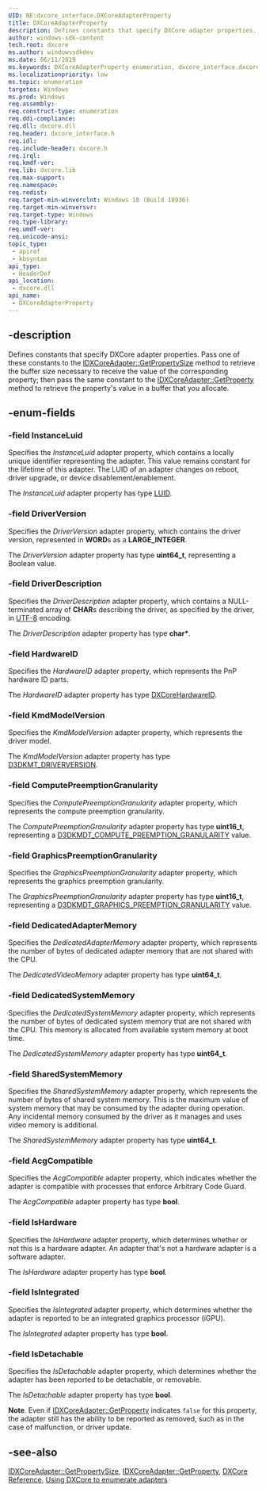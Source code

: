 ```yaml
---
UID: NE:dxcore_interface.DXCoreAdapterProperty
title: DXCoreAdapterProperty
description: Defines constants that specify DXCore adapter properties.
author: windows-sdk-content
tech.root: dxcore
ms.author: windowssdkdev
ms.date: 06/11/2019
ms.keywords: DXCoreAdapterProperty enumeration, dxcore_interface.dxcoreadapterproperty
ms.localizationpriority: low
ms.topic: enumeration
targetos: Windows
ms.prod: Windows
req.assembly: 
req.construct-type: enumeration
req.ddi-compliance: 
req.dll: dxcore.dll
req.header: dxcore_interface.h
req.idl: 
req.include-header: dxcore.h
req.irql: 
req.kmdf-ver: 
req.lib: dxcore.lib
req.max-support: 
req.namespace: 
req.redist: 
req.target-min-winverclnt: Windows 10 (Build 18936)
req.target-min-winversvr: 
req.target-type: Windows
req.type-library: 
req.umdf-ver: 
req.unicode-ansi: 
topic_type:
 - apiref
 - kbsyntax
api_type:
 - HeaderDef
api_location:
 - dxcore.dll
api_name:
 - DXCoreAdapterProperty
---
```


## -description

Defines constants that specify DXCore adapter properties. Pass one of these constants to the [IDXCoreAdapter::GetPropertySize](/windows/win32/api/dxcore_interface/nf-dxcore_interface-idxcoreadapter-getpropertysize) method to retrieve the buffer size necessary to receive the value of the corresponding property; then pass the same constant to the [IDXCoreAdapter::GetProperty](/windows/win32/api/dxcore_interface/nf-dxcore_interface-idxcoreadapter-getproperty) method to retrieve the property's value in a buffer that you allocate.

## -enum-fields

### -field InstanceLuid

Specifies the <em>InstanceLuid</em> adapter property, which contains a locally unique identifier representing the adapter. This value remains constant for the lifetime of this adapter. The LUID of an adapter changes on reboot, driver upgrade, or device disablement/enablement.

The <em>InstanceLuid</em> adapter property has type <a href="/windows/win32/api/winnt/ns-winnt-_luid">LUID</a>.

### -field DriverVersion

Specifies the <em>DriverVersion</em> adapter property, which contains the driver version, represented in <b>WORD</b>s as a <b>LARGE_INTEGER</b>.

The <em>DriverVersion</em> adapter property has type <b>uint64_t</b>, representing a Boolean value.

### -field DriverDescription

Specifies the <em>DriverDescription</em> adapter property, which contains a NULL-terminated array of <b>CHAR</b>s describing the driver, as specified by the driver, in <a href="/windows/win32/intl/unicode">UTF-8</a> encoding.

The <em>DriverDescription</em> adapter property has type <b>char*</b>.

### -field HardwareID

Specifies the <em>HardwareID</em> adapter property, which represents the PnP hardware ID parts.

The <em>HardwareID</em> adapter property has type <a href="/windows/win32/api/dxcore_interface/ns-dxcore_interface-dxcorehardwareid">DXCoreHardwareID</a>.

### -field KmdModelVersion

Specifies the <em>KmdModelVersion</em> adapter property, which represents the driver model.

The <em>KmdModelVersion</em> adapter property has type <a href="/windows-hardware/drivers/ddi/content/d3dkmthk/ne-d3dkmthk-_qai_driverversion">D3DKMT_DRIVERVERSION</a>.

### -field ComputePreemptionGranularity

Specifies the <em>ComputePreemptionGranularity</em> adapter property, which represents the compute preemption granularity.

The <em>ComputePreemptionGranularity</em> adapter property has type <b>uint16_t</b>, representing a <a href="/windows-hardware/drivers/ddi/content/d3dkmdt/ne-d3dkmdt-_d3dkmdt_compute_preemption_granularity">D3DKMDT_COMPUTE_PREEMPTION_GRANULARITY</a> value.

### -field GraphicsPreemptionGranularity

Specifies the <em>GraphicsPreemptionGranularity</em> adapter property, which represents the graphics preemption granularity.

The <em>GraphicsPreemptionGranularity</em> adapter property has type <b>uint16_t</b>, representing a <a href="/windows-hardware/drivers/ddi/content/d3dkmdt/ne-d3dkmdt-_d3dkmdt_graphics_preemption_granularity">D3DKMDT_GRAPHICS_PREEMPTION_GRANULARITY</a> value.

### -field DedicatedAdapterMemory

Specifies the <em>DedicatedAdapterMemory</em> adapter property, which represents the number of bytes of dedicated adapter memory that are not shared with the CPU.

The <em>DedicatedVideoMemory</em> adapter property has type <b>uint64_t</b>.

### -field DedicatedSystemMemory

Specifies the <em>DedicatedSystemMemory</em> adapter property, which represents the number of bytes of dedicated system memory that are not shared with the CPU. This memory is allocated from available system memory at boot time.

The <em>DedicatedSystemMemory</em> adapter property has type <b>uint64_t</b>.

### -field SharedSystemMemory

Specifies the <em>SharedSystemMemory</em> adapter property, which represents the number of bytes of shared system memory. This is the maximum value of system memory that may be consumed by the adapter during operation. Any incidental memory consumed by the driver as it manages and uses video memory is additional.

The <em>SharedSystemMemory</em> adapter property has type <b>uint64_t</b>.

### -field AcgCompatible

Specifies the <em>AcgCompatible</em> adapter property, which indicates whether the adapter is compatible with processes that enforce Arbitrary Code Guard.

The <em>AcgCompatible</em> adapter property has type <b>bool</b>.

### -field IsHardware

Specifies the <em>IsHardware</em> adapter property, which determines whether or not this is a hardware adapter. An adapter that's not a hardware adapter is a software adapter.

The <em>IsHardware</em> adapter property has type <b>bool</b>.

### -field IsIntegrated

Specifies the <em>IsIntegrated</em> adapter property, which determines whether the adapter is reported to be an integrated graphics processor (iGPU).

The <em>IsIntegrated</em> adapter property has type <b>bool</b>.

### -field IsDetachable

Specifies the <em>IsDetachable</em> adapter property, which determines whether the adapter has been reported to be detachable, or removable.

The <em>IsDetachable</em> adapter property has type <b>bool</b>.

<b>Note</b>. Even if <a href="/windows/win32/api/dxcore_interface/nf-dxcore_interface-idxcoreadapter-getproperty">IDXCoreAdapter::GetProperty</a> indicates `false` for this property, the adapter still has the ability to be reported as removed, such as in the case of malfunction, or driver update.

## -see-also

[IDXCoreAdapter::GetPropertySize](/windows/win32/api/dxcore_interface/nf-dxcore_interface-idxcoreadapter-getpropertysize), [IDXCoreAdapter::GetProperty](/windows/win32/api/dxcore_interface/nf-dxcore_interface-idxcoreadapter-getproperty), [DXCore Reference](/windows/win32/dxcore/dxcore-reference), [Using DXCore to enumerate adapters](/windows/win32/dxcore/dxcore-enum-adapters)

